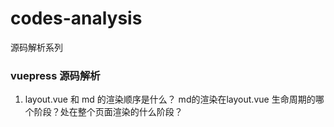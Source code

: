 # codes-analysis
源码解析系列

### vuepress 源码解析
1. layout.vue 和 md 的渲染顺序是什么？ md的渲染在layout.vue 生命周期的哪个阶段？处在整个页面渲染的什么阶段？
